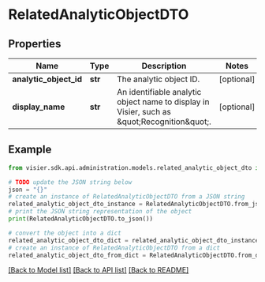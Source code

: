 # RelatedAnalyticObjectDTO


## Properties

Name | Type | Description | Notes
------------ | ------------- | ------------- | -------------
**analytic_object_id** | **str** | The analytic object ID. | [optional] 
**display_name** | **str** | An identifiable analytic object name to display in Visier, such as \&quot;Recognition\&quot;. | [optional] 

## Example

```python
from visier.sdk.api.administration.models.related_analytic_object_dto import RelatedAnalyticObjectDTO

# TODO update the JSON string below
json = "{}"
# create an instance of RelatedAnalyticObjectDTO from a JSON string
related_analytic_object_dto_instance = RelatedAnalyticObjectDTO.from_json(json)
# print the JSON string representation of the object
print(RelatedAnalyticObjectDTO.to_json())

# convert the object into a dict
related_analytic_object_dto_dict = related_analytic_object_dto_instance.to_dict()
# create an instance of RelatedAnalyticObjectDTO from a dict
related_analytic_object_dto_from_dict = RelatedAnalyticObjectDTO.from_dict(related_analytic_object_dto_dict)
```
[[Back to Model list]](../README.md#documentation-for-models) [[Back to API list]](../README.md#documentation-for-api-endpoints) [[Back to README]](../README.md)


